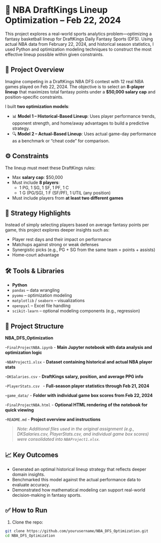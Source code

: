 
# 🏀 NBA DraftKings Lineup Optimization – Feb 22, 2024

This project explores a real-world sports analytics problem—optimizing a fantasy basketball lineup for DraftKings Daily Fantasy Sports (DFS). Using actual NBA data from February 22, 2024, and historical season statistics, I used Python and optimization modeling techniques to construct the most effective lineup possible within given constraints.

## 🎯 Project Overview

Imagine competing in a DraftKings NBA DFS contest with 12 real NBA games played on Feb 22, 2024. The objective is to select an **8-player lineup** that maximizes total fantasy points under a **$50,000 salary cap** and position-specific constraints.

I built **two optimization models**:
- 📊 **Model 1 – Historical-Based Lineup**: Uses player performance trends, opponent strength, and home/away advantages to build a predictive strategy.
- 🔍 **Model 2 – Actual-Based Lineup**: Uses actual game-day performance as a benchmark or “cheat code” for comparison.

## ⚙️ Constraints

The lineup must meet these DraftKings rules:
- Max **salary cap**: $50,000
- Must include **8 players**:
  - 1 PG, 1 SG, 1 SF, 1 PF, 1 C
  - 1 G (PG/SG), 1 F (SF/PF), 1 UTIL (any position)
- Must include players from **at least two different games**

## 🧠 Strategy Highlights

Instead of simply selecting players based on average fantasy points per game, this project explores deeper insights such as:
- Player rest days and their impact on performance
- Matchups against strong or weak defenses
- Synergistic picks (e.g., PG + SG from the same team = points + assists)
- Home-court advantage

## 🛠️ Tools & Libraries

- **Python**
- `pandas` – data wrangling
- `pyomo` – optimization modeling
- `matplotlib` / `seaborn` – visualizations
- `openpyxl` – Excel file handling
- `scikit-learn` – optional modeling components (e.g., regression)
  
## 📁 Project Structure

**NBA_DFS_Optimization**



-`FinalProjectNBA.ipynb`   -       **Main Jupyter notebook with data analysis and optimization logic**

-`NBAProject1.xlsx`       -       **Dataset containing historical and actual NBA player stats**
  
-`DKSalaries.csv`          -       **DraftKings salary, position, and average PPG info**

-`PlayerStats.csv `        -       **Full-season player statistics through Feb 21, 2024**

 -`game_data/`             -        **Folder with individual game box scores from Feb 22, 2024**
  
-`FinalProjectNBA.html`   -      **Optional HTML rendering of the notebook for quick viewing**
  
   -`README.md`            -         **Project overview and instructions**

> *Note: Additional files used in the original assignment (e.g., DKSalaries.csv, PlayerStats.csv, and individual game box scores) were consolidated into `NBAProject1.xlsx`.*

## 📈 Key Outcomes

- Generated an optimal historical lineup strategy that reflects deeper domain insights.
- Benchmarked this model against the actual performance data to evaluate accuracy.
- Demonstrated how mathematical modeling can support real-world decision-making in fantasy sports.

## ✅ How to Run

1. Clone the repo:
```bash
git clone https://github.com/yourusername/NBA_DFS_Optimization.git
cd NBA_DFS_Optimization
